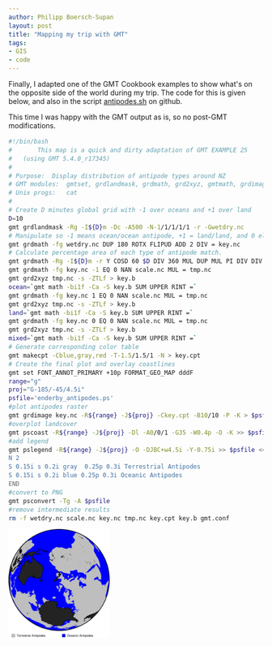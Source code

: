 ```yaml
---
author: Philipp Boersch-Supan
layout: post
title: "Mapping my trip with GMT"
tags:
- GIS
- code
---
```


Finally, I adapted one of the GMT Cookbook examples to show what's on the opposite side of the world during my trip. The code for this is given below, and also in the script [antipodes.sh](https://gist.github.com/pboesu/d5e6af4e4c0f9af45714c0b99a642b28#file-antipodes-sh) on github.

This time I was happy with the GMT output as is, so no post-GMT modifications.


```bash
#!/bin/bash
#		This map is a quick and dirty adaptation of GMT EXAMPLE 25
#   (using GMT 5.4.0_r17345)
#
# Purpose:	Display distribution of antipode types around NZ
# GMT modules:	gmtset, grdlandmask, grdmath, grd2xyz, gmtmath, grdimage, pscoast, pslegend
# Unix progs:	cat
#
# Create D minutes global grid with -1 over oceans and +1 over land
D=10
gmt grdlandmask -Rg -I${D}m -Dc -A500 -N-1/1/1/1/1 -r -Gwetdry.nc
# Manipulate so -1 means ocean/ocean antipode, +1 = land/land, and 0 elsewhere
gmt grdmath -fg wetdry.nc DUP 180 ROTX FLIPUD ADD 2 DIV = key.nc
# Calculate percentage area of each type of antipode match.
gmt grdmath -Rg -I${D}m -r Y COSD 60 $D DIV 360 MUL DUP MUL PI DIV DIV 100 MUL = scale.nc
gmt grdmath -fg key.nc -1 EQ 0 NAN scale.nc MUL = tmp.nc
gmt grd2xyz tmp.nc -s -ZTLf > key.b
ocean=`gmt math -bi1f -Ca -S key.b SUM UPPER RINT =`
gmt grdmath -fg key.nc 1 EQ 0 NAN scale.nc MUL = tmp.nc
gmt grd2xyz tmp.nc -s -ZTLf > key.b
land=`gmt math -bi1f -Ca -S key.b SUM UPPER RINT =`
gmt grdmath -fg key.nc 0 EQ 0 NAN scale.nc MUL = tmp.nc
gmt grd2xyz tmp.nc -s -ZTLf > key.b
mixed=`gmt math -bi1f -Ca -S key.b SUM UPPER RINT =`
# Generate corresponding color table
gmt makecpt -Cblue,gray,red -T-1.5/1.5/1 -N > key.cpt
# Create the final plot and overlay coastlines
gmt set FONT_ANNOT_PRIMARY +10p FORMAT_GEO_MAP dddF
range="g"
proj="G-185/-45/4.5i"
psfile='enderby_antipodes.ps'
#plot antipodes raster
gmt grdimage key.nc -R${range} -J${proj} -Ckey.cpt -B10/10 -P -K > $psfile
#overplot landcover
gmt pscoast -R${range} -J${proj} -Dl -A0/0/1 -G35 -W0.4p -O -K >> $psfile
#add legend
gmt pslegend -R${range} -J${proj} -O -DJBC+w4.5i -Y-0.75i >> $psfile << END
N 2
S 0.15i s 0.2i gray  0.25p 0.3i Terrestrial Antipodes
S 0.15i s 0.2i blue 0.25p 0.3i Oceanic Antipodes 
END
#convert to PNG
gmt psconvert -Tg -A $psfile
#remove intermediate results
rm -f wetdry.nc scale.nc key.nc tmp.nc key.cpt key.b gmt.conf
```

<img src="/public/enderby/enderby_antipodes.png" alt="antipodes map" width="200px">